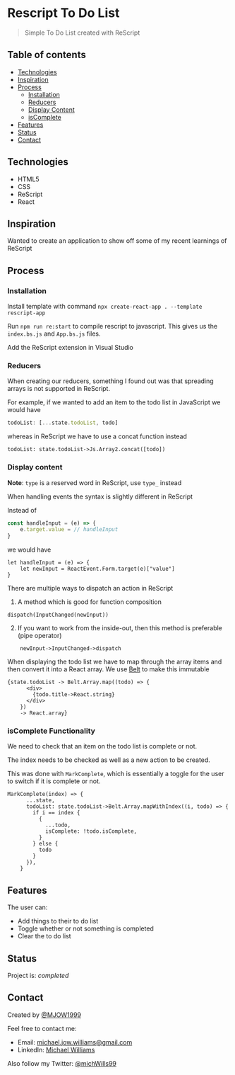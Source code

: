 # Rescript To Do List

> Simple To Do List created with ReScript

## Table of contents

- [Technologies](#technologies)
- [Inspiration](#inspiration)
- [Process](#process)
    - [Installation](#installation)
    - [Reducers](#reducers)
    - [Display Content](#display-content)
    - [isComplete](#iscomplete-functionality)
- [Features](#features)
- [Status](#status)
- [Contact](#contact)

## Technologies

- HTML5
- CSS
- ReScript
- React

## Inspiration

Wanted to create an application to show off some of my recent learnings of ReScript

## Process

### Installation

Install template with command `npx create-react-app . --template rescript-app`

Run `npm run re:start` to compile rescript to javascript. This gives us the `index.bs.js` and `App.bs.js` files.

Add the ReScript extension in Visual Studio

### Reducers

When creating our reducers, something I found out was that spreading arrays is not supported in ReScript.

For example, if we wanted to add an item to the todo list in JavaScript we would have

```js
todoList: [...state.todoList, todo]
```

whereas in ReScript we have to use a concat function instead

```rescript
todoList: state.todoList->Js.Array2.concat([todo])
```

### Display content

**Note**: `type` is a reserved word in ReScript, use `type_` instead

When handling events the syntax is slightly different in ReScript

Instead of 

```js
const handleInput = (e) => {
    e.target.value = // handleInput
}
```
we would have

```rescript
let handleInput = (e) => {
    let newInput = ReactEvent.Form.target(e)["value"]
}
```

There are multiple ways to dispatch an action in ReScript

1. A method which is good for function composition

```rescript
dispatch(InputChanged(newInput))
```

2. If you want to work from the inside-out, then this method is preferable (pipe operator)
```rescript
    newInput->InputChanged->dispatch
```

When displaying the todo list we have to map through the array items and then convert it into a React array.
We use [Belt](https://rescript-lang.org/docs/manual/latest/api/belt) to make this immutable

```rescript
{state.todoList -> Belt.Array.map((todo) => {
      <div>
        {todo.title->React.string}
      </div>
    })
    -> React.array}
```

### isComplete Functionality

We need to check that an item on the todo list is complete or not.

The index needs to be checked as well as a new action to be created.

This was done with `MarkComplete`, which is essentially a toggle for the user to switch if it is complete or not.

```rescript
MarkComplete(index) => {
      ...state,
      todoList: state.todoList->Belt.Array.mapWithIndex((i, todo) => {
        if i == index {
          {
            ...todo,
            isComplete: !todo.isComplete,
          }
        } else {
          todo
        }
      }),
    }
```

## Features

The user can:
- Add things to their to do list
- Toggle whether or not something is completed
- Clear the to do list

## Status

Project is: _completed_

## Contact

Created by [@MJOW1999](https://github.com/MJOW1999)

Feel free to contact me:

- Email: michael.jow.williams@gmail.com
- LinkedIn: [Michael Williams](https://www.linkedin.com/in/michael-williams-17a9b81a0)

Also follow my Twitter: [@michWills99](https://twitter.com/michWills99)
